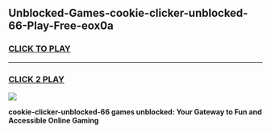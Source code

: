 
## Unblocked-Games-cookie-clicker-unblocked-66-Play-Free-eox0a
<h3>
<a href="https://premium76.site?title=cookie-clicker-unblocked-66&ref=09A">CLICK TO PLAY</a></h3>
<hr>

<h3>
<a href="https://premium76.site?title=cookie-clicker-unblocked-66&ref=09A">CLICK 2 PLAY</a>
  
</h3>

<a href="https://premium76.site?title=cookie-clicker-unblocked-66&ref=09A"><img src="https://clearcache.store/games.png"></a>


**cookie-clicker-unblocked-66 games unblocked: Your Gateway to Fun and Accessible Online Gaming**

